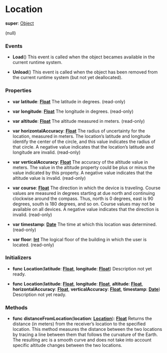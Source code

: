 # Location

**super**: [Object](Object.md)

(null)

### Events

* **Load**()
This event is called when the object becames available in the current runtime system.

* **Unload**()
This event is called when the object has been removed from the current runtime system (but not yet deallocated).

</ul>

### Properties

* **var** **latitude**: **[Float](../gravity/types.md)**
The latitude in degrees. \(read-only\)

* **var** **longitude**: **[Float](../gravity/types.md)**
The longitude in degrees. \(read-only\)

* **var** **altitude**: **[Float](../gravity/types.md)**
The altitude measured in meters. \(read-only\)

* **var** **horizontalAccuracy**: **[Float](../gravity/types.md)**
The radius of uncertainty for the location, measured in meters. The location’s latitude and longitude identify the center of the circle, and this value indicates the radius of that circle. A negative value indicates that the location’s latitude and longitude are invalid. \(read-only\)

* **var** **verticalAccuracy**: **[Float](../gravity/types.md)**
The accuracy of the altitude value in meters. The value in the altitude property could be plus or minus the value indicated by this property. A negative value indicates that the altitude value is invalid. \(read-only\)

* **var** **course**: **[Float](../gravity/types.md)**
The direction in which the device is traveling. Course values are measured in degrees starting at due north and continuing clockwise around the compass. Thus, north is 0 degrees, east is 90 degrees, south is 180 degrees, and so on. Course values may not be available on all devices. A negative value indicates that the direction is invalid. \(read-only\)

* **var** **timestamp**: **[Date](date.md)**
The time at which this location was determined. \(read-only\)

* **var** **floor**: **[Int](../gravity/types.md)**
The logical floor of the building in which the user is located. \(read-only\)

</ul>

### Initializers

* **func** **Location**(**latitude**: <strong>[Float](../gravity/types.md)</strong>, **longitude**: <strong>[Float](../gravity/types.md)</strong>)
Description not yet ready.

* **func** **Location**(**latitude**: <strong>[Float](../gravity/types.md)</strong>, **longitude**: <strong>[Float](../gravity/types.md)</strong>, **altitude**: <strong>[Float](../gravity/types.md)</strong>, **horizontalAccuracy**: <strong>[Float](../gravity/types.md)</strong>, **verticalAccuracy**: <strong>[Float](../gravity/types.md)</strong>, **timestamp**: <strong>[Date](date.md)</strong>)
Description not yet ready.

</ul>

### Methods

* **func** **distanceFromLocation**(**location**: <strong>[Location](Location.md)</strong>): <strong>[Float](../gravity/types.md)</strong> 
Returns the distance (in meters) from the receiver’s location to the specified location. This method measures the distance between the two locations by tracing a line between them that follows the curvature of the Earth. The resulting arc is a smooth curve and does not take into account specific altitude changes between the two locations.

</ul>

</ul>

